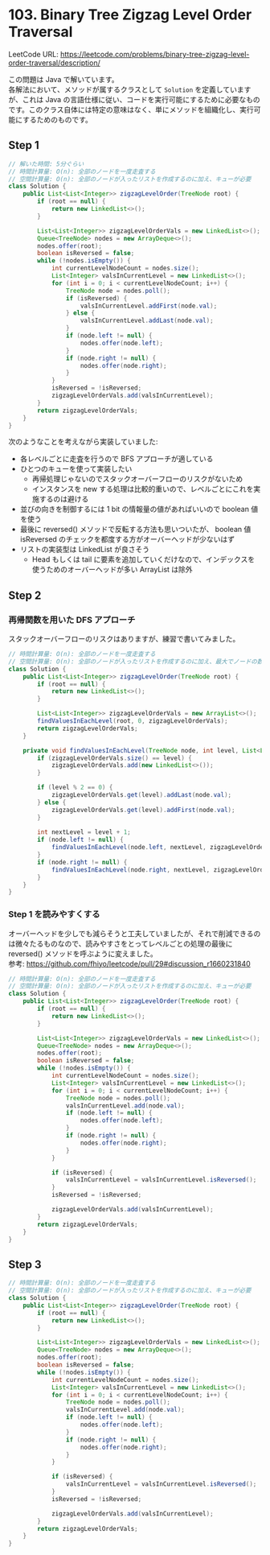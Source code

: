 # 103. Binary Tree Zigzag Level Order Traversal

LeetCode URL: https://leetcode.com/problems/binary-tree-zigzag-level-order-traversal/description/

この問題は Java で解いています。  
各解法において、メソッドが属するクラスとして `Solution` を定義していますが、これは Java の言語仕様に従い、コードを実行可能にするために必要なものです。このクラス自体には特定の意味はなく、単にメソッドを組織化し、実行可能にするためのものです。

## Step 1

```java
// 解いた時間: 5分ぐらい
// 時間計算量: O(n): 全部のノードを一度走査する
// 空間計算量: O(n): 全部のノードが入ったリストを作成するのに加え、キューが必要
class Solution {
    public List<List<Integer>> zigzagLevelOrder(TreeNode root) {
        if (root == null) {
            return new LinkedList<>();
        }

        List<List<Integer>> zigzagLevelOrderVals = new LinkedList<>();
        Queue<TreeNode> nodes = new ArrayDeque<>();
        nodes.offer(root);
        boolean isReversed = false;
        while (!nodes.isEmpty()) {
            int currentLevelNodeCount = nodes.size();
            List<Integer> valsInCurrentLevel = new LinkedList<>();
            for (int i = 0; i < currentLevelNodeCount; i++) {
                TreeNode node = nodes.poll();
                if (isReversed) {
                    valsInCurrentLevel.addFirst(node.val);
                } else {
                    valsInCurrentLevel.addLast(node.val);
                }
                if (node.left != null) {
                    nodes.offer(node.left);
                }
                if (node.right != null) {
                    nodes.offer(node.right);
                }
            }
            isReversed = !isReversed;
            zigzagLevelOrderVals.add(valsInCurrentLevel);
        }
        return zigzagLevelOrderVals;
    }
}
```

次のようなことを考えながら実装していました:

- 各レベルごとに走査を行うので BFS アプローチが適している
- ひとつのキューを使って実装したい
    - 再帰処理じゃないのでスタックオーバーフローのリスクがないため
    - インスタンスを new する処理は比較的重いので、レベルごとにこれを実施するのは避ける
- 並びの向きを制御するには 1 bit の情報量の値があればいいので boolean 値を使う
- 最後に reversed() メソッドで反転する方法も思いついたが、 boolean 値 isReversed のチェックを都度する方がオーバーヘッドが少ないはず
- リストの実装型は LinkedList が良さそう
    - Head もしくは tail に要素を追加していくだけなので、インデックスを使うためのオーバーヘッドが多い ArrayList は除外

## Step 2

### 再帰関数を用いた DFS アプローチ

スタックオーバーフローのリスクはありますが、練習で書いてみました。

```java
// 時間計算量: O(n): 全部のノードを一度走査する
// 空間計算量: O(n): 全部のノードが入ったリストを作成するのに加え、最大でノードの数だけスタックが生成される
class Solution {
    public List<List<Integer>> zigzagLevelOrder(TreeNode root) {
        if (root == null) {
            return new LinkedList<>();
        }

        List<List<Integer>> zigzagLevelOrderVals = new ArrayList<>();
        findValuesInEachLevel(root, 0, zigzagLevelOrderVals);
        return zigzagLevelOrderVals;
    }

    private void findValuesInEachLevel(TreeNode node, int level, List<List<Integer>> zigzagLevelOrderVals) {
        if (zigzagLevelOrderVals.size() == level) {
            zigzagLevelOrderVals.add(new LinkedList<>());
        }

        if (level % 2 == 0) {
            zigzagLevelOrderVals.get(level).addLast(node.val);
        } else {
            zigzagLevelOrderVals.get(level).addFirst(node.val);
        }
        
        int nextLevel = level + 1;
        if (node.left != null) {
            findValuesInEachLevel(node.left, nextLevel, zigzagLevelOrderVals);
        }
        if (node.right != null) {
            findValuesInEachLevel(node.right, nextLevel, zigzagLevelOrderVals);
        }
    }
}
```

### Step 1 を読みやすくする

オーバーヘッドを少しでも減らそうと工夫していましたが、それで削減できるのは微々たるものなので、読みやすさをとってレベルごとの処理の最後に reversed() メソッドを呼ぶように変えました。  
参考: https://github.com/fhiyo/leetcode/pull/29#discussion_r1660231840

```java
// 時間計算量: O(n): 全部のノードを一度走査する
// 空間計算量: O(n): 全部のノードが入ったリストを作成するのに加え、キューが必要
class Solution {
    public List<List<Integer>> zigzagLevelOrder(TreeNode root) {
        if (root == null) {
            return new LinkedList<>();
        }

        List<List<Integer>> zigzagLevelOrderVals = new LinkedList<>();
        Queue<TreeNode> nodes = new ArrayDeque<>();
        nodes.offer(root);
        boolean isReversed = false;
        while (!nodes.isEmpty()) {
            int currentLevelNodeCount = nodes.size();
            List<Integer> valsInCurrentLevel = new LinkedList<>();
            for (int i = 0; i < currentLevelNodeCount; i++) {
                TreeNode node = nodes.poll();
                valsInCurrentLevel.add(node.val);
                if (node.left != null) {
                    nodes.offer(node.left);
                }
                if (node.right != null) {
                    nodes.offer(node.right);
                }
            }

            if (isReversed) {
                valsInCurrentLevel = valsInCurrentLevel.isReversed();
            }
            isReversed = !isReversed;

            zigzagLevelOrderVals.add(valsInCurrentLevel);
        }
        return zigzagLevelOrderVals;
    }
}
```

## Step 3

```java
// 時間計算量: O(n): 全部のノードを一度走査する
// 空間計算量: O(n): 全部のノードが入ったリストを作成するのに加え、キューが必要
class Solution {
    public List<List<Integer>> zigzagLevelOrder(TreeNode root) {
        if (root == null) {
            return new LinkedList<>();
        }

        List<List<Integer>> zigzagLevelOrderVals = new LinkedList<>();
        Queue<TreeNode> nodes = new ArrayDeque<>();
        nodes.offer(root);
        boolean isReversed = false;
        while (!nodes.isEmpty()) {
            int currentLevelNodeCount = nodes.size();
            List<Integer> valsInCurrentLevel = new LinkedList<>();
            for (int i = 0; i < currentLevelNodeCount; i++) {
                TreeNode node = nodes.poll();
                valsInCurrentLevel.add(node.val);
                if (node.left != null) {
                    nodes.offer(node.left);
                }
                if (node.right != null) {
                    nodes.offer(node.right);
                }
            }

            if (isReversed) {
                valsInCurrentLevel = valsInCurrentLevel.isReversed();
            }
            isReversed = !isReversed;

            zigzagLevelOrderVals.add(valsInCurrentLevel);
        }
        return zigzagLevelOrderVals;
    }
}
```
